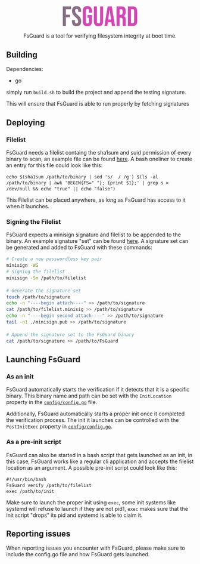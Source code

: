 <div align="center">
    <img src="fsguard.svg" alt="FsGuard Wrapper logo" width="200">
    <p>FsGuard is a tool for verifying filesystem integrity at boot time.</p>
</div>

## Building
Dependencies:
- go

simply run `build.sh` to build the project and append the testing signature.

This will ensure that FsGuard is able to run properly by fetching signatures


## Deploying
### Filelist
FsGuard needs a filelist containg the sha1sum and suid permission of every binary to scan, an example file can be found [here](https://github.com/linux-immutability-tools/FsGuard/blob/main/test_filelist).
A bash oneliner to create an entry for this file could look like this:
```
echo $(sha1sum /path/to/binary | sed 's/  / /g') $(ls -al /path/to/binary | awk 'BEGIN{FS=" "}; {print $1};' | grep s > /dev/null && echo "true" || echo "false")
```

This Filelist can be placed anywhere, as long as FsGuard has access to it when it launches.

### Signing the Filelist
FsGuard expects a minisign signature and filelist to be appended to the binary. An example signature "set" can be found [here](https://github.com/linux-immutability-tools/FsGuard/blob/main/signatures).
A signature set can be generated and added to FsGuard with these commands:
```bash
# Create a new passwordless key pair
minisign -WG
# Signing the filelist
minisign -Sm /path/to/filelist

# Generate the signature set
touch /path/to/signature
echo -n "----begin attach----" >> /path/to/signature
cat /path/to/filelist.minisig >> /path/to/signature
echo -n "----begin second attach----" >> /path/to/signature
tail -n1 ./minisign.pub >> /path/to/signature

# Append the signature set to the FsGuard binary
cat /path/to/signature >> /path/to/FsGuard
```

## Launching FsGuard
### As an init
FsGuard automatically starts the verification if it detects that it is a specific binary. 
This binary name and path can be set with the `InitLocation` property in the [`config/config.go`](https://github.com/linux-immutability-tools/FsGuard/blob/main/config/config.go) file.

Additionally, FsGuard automatically starts a proper init once it completed the verification process. The init it launches can be controlled with the `PostInitExec` property in [`config/config.go`](https://github.com/linux-immutability-tools/FsGuard/blob/main/config/config.go).

### As a pre-init script
FsGuard can also be started in a bash script that gets launched as an init, in this case, FsGuard works like a regular cli application and accepts the filelist location as an argument.
A possible pre-init script could look like this:
```
#!/usr/bin/bash
FsGuard verify /path/to/filelist
exec /path/to/init
```

Make sure to launch the proper init using `exec`, some init systems like systemd will refuse to launch if they are not pid1, `exec` makes sure that the init script "drops" its pid and systemd is able to claim it.

## Reporting issues
When reporting issues you encounter with FsGuard, please make sure to include the config.go file and how FsGuard gets launched.
